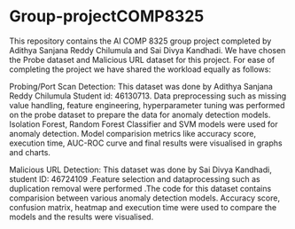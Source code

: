 # Group-projectCOMP8325
This repository contains the AI COMP 8325 group project completed by Adithya Sanjana Reddy Chilumula and Sai Divya Kandhadi. We have chosen the Probe dataset and Malicious URL dataset for this project. For ease of completing the project we have shared the workload equally as follows:

Probing/Port Scan Detection: This dataset was done by Adithya Sanjana Reddy Chilumula Student id: 46130713. Data preprocessing such as missing value handling, feature engineering, hyperparameter tuning was performed on the probe dataset to prepare the data for anomaly detection models. Isolation Forest, Random Forest Classifier and SVM models were used for anomaly detection. Model comparision metrics like accuracy score, execution time, AUC-ROC curve and final results were visualised in graphs and charts. 

Malicious URL Detection: This dataset was done by Sai Divya Kandhadi, student ID: 46724109 .Feature selection and dataprocessing such as duplication removal were performed .The code for this dataset contains comparision between various anomaly detection models. Accuracy score, confusion matrix, heatmap and execution time were used to compare the models and the results were visualised.  
